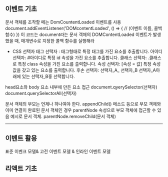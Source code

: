 ## 이벤트 기초
문서 객체를 조작할 떼는 DomCountentLoaded 이벤트를 사용
document.addEventListener('DOMcontentLoaded', () => { // (이벤트 이름, 콜백 함수)
})
이 코드는 document라는 문서 객체의 DOMContentLoaded 이벤트가 발생했을 때, 매개변수로 지정한 콜백 함수를 실행해라


- CSS 선택자
태그 선택자 : 태그형태로 특정 태그를 가진 요소를 추출합니다.
아이디 선택자: #아이디로 특정 id 속성을 가진 요소를 추출합니다.
클래스 선택자: .클래스로 특정 class 속성을 가진 요소를 출력합니다.
속성 선택자: [속성 = 값] 특정 속성 값을 갖고 있는 요소를 출력합니다.
후손 선택자: 선택자_A_ 선택자_B 선택자_A아래에 있는 선택자_B흫 선택합니다.


head요소와 body 요소 내부에 만든 요소 접근
document.qyerySelector(선택자)
document.querySelectorAll(선택자) 

문서 객체의 부모는 언제나 하나여야 한다. 
appendChild() 메소드 등으로 부모 객체와 이미 연결이 완료된 문서 객체인 경우 parentNode 속성으로 부모 객체에 접근할 수 있음
예시로 문서 객체. parentNode.removeChild(문서 객체)

<hr>

## 이벤트 활용
표준 이벤크 모델& 고전 이벤트 모델 & 인라인 이벤트 모델




## 리액트 기초 ##

